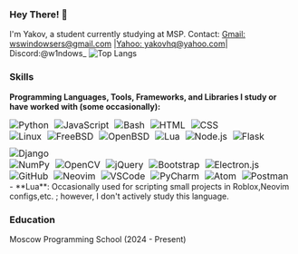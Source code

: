 ### Hey There! 👋

I'm Yakov, a student currently studying at MSP. 
Contact:
[Gmail: wswindowsers@gmail.com](mailto:wswindowsers@gmail.com) |[Yahoo: yakovhq@yahoo.com](mailto:yakovhq@yahoo.com)|   Discord:@w1ndows_
![Top Langs](https://github-readme-stats.vercel.app/api/top-langs/?username=GitW1n&layout=compact)
### Skills
**Programming Languages, Tools, Frameworks, and Libraries I study or have worked with (some occasionally):** 
<div style="display: flex; flex-wrap: wrap; gap: 10px; font-size: 16px;">
    <img src="https://img.shields.io/badge/Python-blue?style=for-the-badge&logo=python&logoColor=white" alt="Python" />
    <img src="https://img.shields.io/badge/JavaScript-F7DF1E?style=for-the-badge&logo=javascript&logoColor=black" alt="JavaScript" />
    <img src="https://img.shields.io/badge/Bash-4EAA25?style=for-the-badge&logo=gnubash&logoColor=white" alt="Bash" />
    <img src="https://img.shields.io/badge/HTML-E34F26?style=for-the-badge&logo=html5&logoColor=white" alt="HTML" />
    <img src="https://img.shields.io/badge/CSS-1572B6?style=for-the-badge&logo=css3&logoColor=white" alt="CSS" />
</div>

<div style="display: flex; flex-wrap: wrap; gap: 10px; font-size: 16px;">
    <img src="https://img.shields.io/badge/Linux-FCC624?style=for-the-badge&logo=linux&logoColor=black" alt="Linux" />
    <img src="https://img.shields.io/badge/FreeBSD-AB2B28?style=for-the-badge&logo=freebsd&logoColor=white" alt="FreeBSD" />
    <img src="https://img.shields.io/badge/OpenBSD-F2CA30?style=for-the-badge&logo=openbsd&logoColor=black" alt="OpenBSD" />
    <img src="https://img.shields.io/badge/Lua-blue?style=for-the-badge&logo=lua&logoColor=white" alt="Lua" />
    <img src="https://img.shields.io/badge/Node.js-339933?style=for-the-badge&logo=node.js&logoColor=white" alt="Node.js" />
    <img src="https://img.shields.io/badge/Flask-000000?style=for-the-badge&logo=flask&logoColor=white" alt="Flask" />
    <img src="https://img.shields.io/badge/Django-092E20?style=for-the-badge&logo=django&logoColor=white" alt="Django" />
</div>

<div style="display: flex; flex-wrap: wrap; gap: 10px; font-size: 16px;">
<img src="https://img.shields.io/badge/NumPy-013243?style=for-the-badge&logo=numpy&logoColor=white" alt="NumPy" />
    <img src="https://img.shields.io/badge/OpenCV(Python)-blue?style=for-the-badge&logo=opencv&logoColor=white" alt="OpenCV" />
    <img src="https://img.shields.io/badge/jQuery-0769AD?style=for-the-badge&logo=jquery&logoColor=white" alt="jQuery" />
    <img src="https://img.shields.io/badge/Bootstrap-7952B3?style=for-the-badge&logo=bootstrap&logoColor=white" alt="Bootstrap" />
    <img src="https://img.shields.io/badge/Electron-47848F?style=for-the-badge&logo=electron&logoColor=white" alt="Electron.js" />
</div>

<div style="display: flex; flex-wrap: wrap; gap: 10px; font-size: 16px;">
    <img src="https://img.shields.io/badge/GitHub-181717?style=for-the-badge&logo=github&logoColor=white" alt="GitHub" />
    <img src="https://img.shields.io/badge/Neovim-57A143?style=for-the-badge&logo=neovim&logoColor=white" alt="Neovim" />
    <img src="https://img.shields.io/badge/VSCode-007ACC?style=for-the-badge&logo=visualstudiocode&logoColor=white" alt="VSCode" />
    <img src="https://img.shields.io/badge/PyCharm-000000?style=for-the-badge&logo=pycharm&logoColor=white" alt="PyCharm" />
    <img src="https://img.shields.io/badge/Atom-66595C?style=for-the-badge&logo=atom&logoColor=white" alt="Atom" />
    <img src="https://img.shields.io/badge/Postman-FF6C37?style=for-the-badge&logo=postman&logoColor=white" alt="Postman" />
</div>
- **Lua**: Occasionally used for scripting small projects in Roblox,Neovim configs,etc. ; however, I don't actively study this language.

### Education
Moscow Programming School (2024 - Present)
